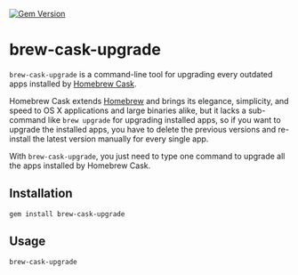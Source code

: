 [![Gem Version](https://badge.fury.io/rb/brew-cask-upgrade.svg)](https://badge.fury.io/rb/brew-cask-upgrade)
# brew-cask-upgrade

`brew-cask-upgrade` is a command-line tool for upgrading every outdated apps
installed by [Homebrew Cask](https://caskroom.github.io).

Homebrew Cask extends [Homebrew](http://brew.sh) and brings its elegance,
simplicity, and speed to OS X applications and large binaries alike, but it
lacks a sub-command like `brew upgrade` for upgrading installed apps, so if you want to upgrade the installed apps, you have to delete the previous versions and re-install the latest version manually for every single app.

With `brew-cask-upgrade`, you just need to type one command to upgrade all the apps installed by Homebrew Cask.

## Installation

```
gem install brew-cask-upgrade
```

## Usage

```
brew-cask-upgrade
```
